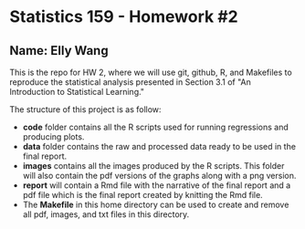 # Statistics 159 - Homework #2
## Name: Elly Wang


This is the repo for HW 2, where we will use git, github, R, and Makefiles to reproduce the statistical analysis presented in Section 3.1 of "An Introduction to Statistical Learning."

The structure of this project is as follow:

* **code** folder contains all the R scripts used for running regressions and producing plots.  
* **data** folder contains the raw and processed data ready to be used in the final report.  
* **images** contains all the images produced by the R scripts. This folder will also contain the pdf versions of the graphs along with a png version.  
* **report** will contain a Rmd file with the narrative of the final report and a pdf file which is the final report created by knitting the Rmd file.  
* The **Makefile** in this home directory can be used to create and remove all pdf, images, and txt files in this directory. 





